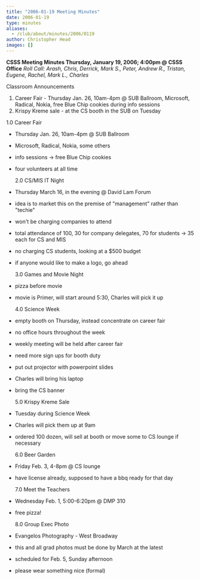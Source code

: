 ```yaml
---
title: "2006-01-19 Meeting Minutes"
date: 2006-01-19
type: minutes
aliases:
  - /club/about/minutes/2006/0119
author: Christopher Head
images: []
---
```


**CSSS Meeting Minutes
Thursday, January 19, 2006; 4:00pm @ CSSS Office**
_Roll Call: Arash, Chris, Derrick, Mark S., Peter, Andrew R., Tristan, Eugene, Rachel, Mark L., Charles_

Classroom Announcements

1.  Career Fair - Thursday Jan. 26, 10am-4pm @ SUB Ballroom, Microsoft, Radical, Nokia, free Blue Chip cookies during info sessions
2.  Krispy Kreme sale - at the CS booth in the SUB on Tuesday

1.0 Career Fair

- Thursday Jan. 26, 10am-4pm @ SUB Ballroom
- Microsoft, Radical, Nokia, some others
- info sessions -> free Blue Chip cookies
- four volunteers at all time

  2.0 CS/MIS IT Night

- Thursday March 16, in the evening @ David Lam Forum
- idea is to market this on the premise of "management" rather than "techie"
- won't be charging companies to attend
- total attendance of 100, 30 for company delegates, 70 for students -> 35 each for CS and MIS
- no charging CS students, looking at a $500 budget
- if anyone would like to make a logo, go ahead

  3.0 Games and Movie Night

- pizza before movie
- movie is Primer, will start around 5:30, Charles will pick it up

  4.0 Science Week

- empty booth on Thursday, instead concentrate on career fair
- no office hours throughout the week
- weekly meeting will be held after career fair
- need more sign ups for booth duty
- put out projector with powerpoint slides
- Charles will bring his laptop
- bring the CS banner

  5.0 Krispy Kreme Sale

- Tuesday during Science Week
- Charles will pick them up at 9am
- ordered 100 dozen, will sell at booth or move some to CS lounge if necessary

  6.0 Beer Garden

- Friday Feb. 3, 4-8pm @ CS lounge
- have license already, supposed to have a bbq ready for that day

  7.0 Meet the Teachers

- Wednesday Feb. 1, 5:00-6:20pm @ DMP 310
- free pizza!

  8.0 Group Exec Photo

- Evangelos Photography - West Broadway
- this and all grad photos must be done by March at the latest
- scheduled for Feb. 5, Sunday afternoon
- please wear something nice (formal)
